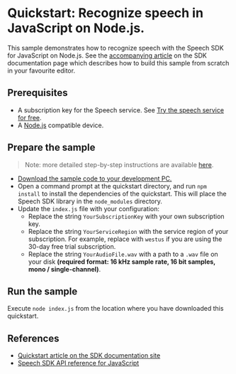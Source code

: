 # Quickstart: Recognize speech in JavaScript on Node.js.

This sample demonstrates how to recognize speech with the Speech SDK for JavaScript on Node.js.
See the [accompanying article](https://docs.microsoft.com/azure/cognitive-services/speech-service/quickstarts/speech-to-text-from-file?tabs=linux%2Cbrowser%2Cwindowsinstall&pivots=programming-language-javascript) on the SDK documentation page which describes how to build this sample from scratch in your favourite editor.

## Prerequisites

* A subscription key for the Speech service. See [Try the speech service for free](https://docs.microsoft.com/azure/cognitive-services/speech-service/get-started).
* A [Node.js](https://nodejs.org) compatible device.

## Prepare the sample

> Note: more detailed step-by-step instructions are available [here](https://docs.microsoft.com/azure/cognitive-services/speech-service/quickstart-js-node).

* [Download the sample code to your development PC.](/README.md#get-the-samples)
* Open a command prompt at the quickstart directory, and run `npm install` to install the dependencies of the quickstart.
  This will place the Speech SDK library in the `node_modules` directory.
* Update the `index.js` file with your configuration:
  * Replace the string `YourSubscriptionKey` with your own subscription key.
  * Replace the string `YourServiceRegion` with the service region of your subscription.
    For example, replace with `westus` if you are using the 30-day free trial subscription.
  * Replace the string `YourAudioFile.wav` with a path to a `.wav` file on your disk **(required format: 16 kHz sample rate, 16 bit samples, mono / single-channel)**.

## Run the sample

Execute `node index.js` from the location where you have downloaded this quickstart.

## References

* [Quickstart article on the SDK documentation site](https://docs.microsoft.com/azure/cognitive-services/speech-service/quickstart-js-node)
* [Speech SDK API reference for JavaScript](https://aka.ms/csspeech/javascriptref)
